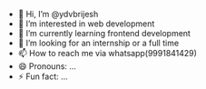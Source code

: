 - 👋 Hi, I’m @ydvbrijesh
- 👀 I’m interested in web development
- 🌱 I’m currently learning frontend development
- 💞️ I’m looking for an internship or a full time
- 📫 How to reach me via whatsapp(9991841429)
- 😄 Pronouns: ...
- ⚡ Fun fact: ...

<!---
ydvbrijesh/ydvbrijesh is a ✨ special ✨ repository because its `README.md` (this file) appears on your GitHub profile.
You can click the Preview link to take a look at your changes.
--->
